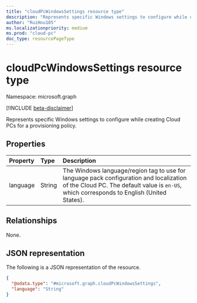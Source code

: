 ```yaml
---
title: "cloudPcWindowsSettings resource type"
description: "Represents specific Windows settings to configure while creating Cloud PCs for a provisioning policy."
author: "RuiHou105"
ms.localizationpriority: medium
ms.prod: "cloud-pc"
doc_type: resourcePageType
---
```


# cloudPcWindowsSettings resource type

Namespace: microsoft.graph

[!INCLUDE [beta-disclaimer](../../includes/beta-disclaimer.md)]

Represents specific Windows settings to configure while creating Cloud PCs for a provisioning policy.

## Properties

|Property|Type|Description|
|:---|:---|:---|
|language|String|The Windows language/region tag to use for language pack configuration and localization of the Cloud PC. The default value is `en-US`, which corresponds to English (United States).|

## Relationships

None.

## JSON representation

The following is a JSON representation of the resource.
<!-- {
  "blockType": "resource",
  "@odata.type": "microsoft.graph.cloudPcWindowsSettings"
}
-->

``` json
{
  "@odata.type": "#microsoft.graph.cloudPcWindowsSettings",
  "language": "String"
}
```
